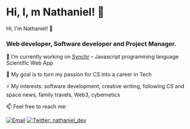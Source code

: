 # Hi, I, m Nathaniel! :wave:

Hi, I'm Nathaniel! :wave:



### 
### Web developer, Software developer and Project Manager.

🌱  I’m currently working on [Synchr](https://) – Javascript programming language Scientific Web App 
 
🔭  My goal is to turn my passion for CS into a career in Tech

⚡ My interests: software  development, creative writing, following CS and space news, family travels, Web3, cybernetics
 
📫  Feel free to reach me:

[![Email](https://img.shields.io/badge/Email-%40nathaniel.dev@gmail.com%20-blue)](mailto:nathaniel.dev@gmail.com?)
[![Twitter: nathaniel_dev](https://img.shields.io/twitter/follow/nathaniel_dev?style=social)](https://twitter.com/nathaniel_dev)


